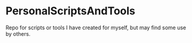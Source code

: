 # PersonalScriptsAndTools

Repo for scripts or tools I have created for myself, but may find some use by others.
